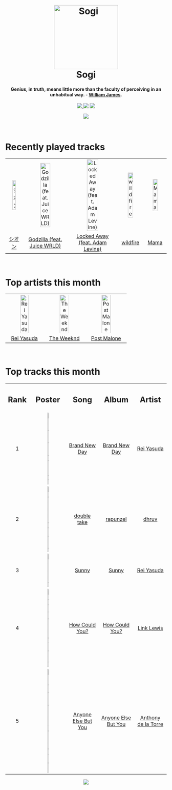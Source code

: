 <h1 align='center'>
  <br>
  <a href='https://www.youtube.com/watch?v=dQw4w9WgXcQ'><img src='https://i.ibb.co/XYSwTqV/kaguya-modified.png' alt='Sogi' width='200'></a>
  <br>
  Sogi
  <br>
</h1>

<h4 align='center'>Genius, in truth, means little more than the faculty of perceiving in an unhabitual way. - <a href='https://duckduckgo.com/?q=William+James' target='_blank'>William James</a>.</h4>

<p align='center'>
  <a href='https://discord.gg/96EA7ENfV9'>
    <img src='https://img.shields.io/discord/775232281954353183?color=blue&label=Discord'>
  </a>
  <a href='https://sxoxgxi.pythonanywhere.com/'><img src='https://img.shields.io/website?down_color=red&down_message=offline&label=Blog&up_color=light%20green&up_message=online&url=https%3A%2F%2Fsxoxgxi.pythonanywhere.com'></a>
<img src='https://img.shields.io/badge/Layout-Synced-brightgreen'>
</p>
<p status, align='center'>
  <a href='https://open.spotify.com/user/317777c47jvjnq6zzzwbijw6gbmi'>
    <img src='https://img.shields.io/badge/Sogi-Offline-&?style=social&logo=spotify'>
  </a>
</p status>
<!------ RECENTLY PLAYED ------>

<p recentlyplayed, float='left'>
  <br>
  <h1>Recently played tracks</h1>
  <p></p>
  <table style='width:100%'>
<tr align='center'>
<td>
<img class='artists' src='https://i.scdn.co/image/ab67616d0000b27301edecca3f479be9d12ff70d' alt='シオン' style='width:50%'>
</td>
<td>
<img class='artists' src='https://i.scdn.co/image/ab67616d0000b273b84b0516d901f95461bb5165' alt='Godzilla (feat. Juice WRLD)' style='width:50%'>
</td>
<td>
<img class='artists' src='https://i.scdn.co/image/ab67616d0000b2739519b1a9e2b552407e65b01a' alt='Locked Away (feat. Adam Levine)' style='width:50%'>
</td>
<td>
<img class='artists' src='https://i.scdn.co/image/ab67616d0000b2738b2f7c8ee7be76c742014acf' alt='wildfire' style='width:50%'>
</td>
<td>
<img class='artists' src='https://i.scdn.co/image/ab67616d0000b2735b6bcc59c3562a6f362344c6' alt='Mama' style='width:50%'>
</td>
</tr>
<tr align='center'>
<td>
<a href='https://open.spotify.com/track/26KOrgIIGuxWVmFJszeYJs'>シオン</a>
</td>
<td>
<a href='https://open.spotify.com/track/4rTlPsga6T8yiHGOvZAPhJ'>Godzilla (feat. Juice WRLD)</a>
</td>
<td>
<a href='https://open.spotify.com/track/7x5xYW5W42OGPAdHUyyguy'>Locked Away (feat. Adam Levine)</a>
</td>
<td>
<a href='https://open.spotify.com/track/5qz7zyJ2YAhER8DXTcRyQg'>wildfire</a>
</td>
<td>
<a href='https://open.spotify.com/track/7jEyX4bqaCSdMN4D4JNnVj'>Mama</a>
</td>
</tr>
</table>

</p recentlyplayed>
<!------ .RECENTLY PLAYED ------>
<!------ TOP ARTISTS ------>

<p topartists, float='left'>
  <br>
  <h1>Top artists this month</h1>
  <p></p>
  <table style='width:100%'>
<tr align='center'>
<td>
<img class='artists' src='https://i.scdn.co/image/ab6761610000e5eb1b31e7422ccb01ac29fb8b79' alt='Rei Yasuda' style='width:50%'>
</td>
<td>
<img class='artists' src='https://i.scdn.co/image/ab6761610000e5ebb5f9e28219c169fd4b9e8379' alt='The Weeknd' style='width:50%'>
</td>
<td>
<img class='artists' src='https://i.scdn.co/image/ab6761610000e5eb6be070445b03e0b63147c2c1' alt='Post Malone' style='width:50%'>
</td>
</tr>
<tr align='center'>
<td>
<a href='https://open.spotify.com/artist/1diX6i4LgUKR9qMRrAeGLi' target='_blank'>Rei Yasuda</a>
</td>
<td>
<a href='https://open.spotify.com/artist/1Xyo4u8uXC1ZmMpatF05PJ' target='_blank'>The Weeknd</a>
</td>
<td>
<a href='https://open.spotify.com/artist/246dkjvS1zLTtiykXe5h60' target='_blank'>Post Malone</a>
</td>
</tr>
</table>

</p topartists>
<!------ .TOP ARTISTS ------>

<!------ TOP SONGS ------>

<p topsongs, float='left' >
  <br>
  <h1>Top tracks this month</h1>
  <p></p>
  <table style='width:100%'>
    <tr align='center'>
      <td>
      <h2>Rank</h2>
      </td>
      <td>
      <h2>Poster</h2>
      </td>
      <td>
      <h2>Song</h2>
      </td>
      <td>
      <h2>Album</h2>
      </td>
      <td>
      <h2>Artist</h2>
      </td>
    </tr>
    <tr align='center'>
      <td>
      1
      </td>
      <td><img class='artists' src='https://i.scdn.co/image/ab67616d0000b2734b102bbbe5b962a6df7b23eb' alt='Brand New Day' style='width:10%'>
      </td>
      <td>
      <a href='https://open.spotify.com/track/0EX7aOUwiavTRmYmMefCJ5'>Brand New Day</a>
      </td>
      <td>
      <a href='https://open.spotify.com/album/09mIzHx4Ol4az9I628FzEI'>Brand New Day</a>
      </td>
      <td>
      <a href='https://open.spotify.com/artist/1diX6i4LgUKR9qMRrAeGLi'>Rei Yasuda</a>
      </td>
    </tr>
    <tr align='center'>
      <td>
      2
      </td>
      <td><img class='artists' src='https://i.scdn.co/image/ab67616d0000b2736f04e53cb5309f8e88286842' alt='double take' style='width:10%'>
      </td>
      <td>
      <a href='https://open.spotify.com/track/0QzuaeCEEOV40Pn7IvKEny'>double take</a>
      </td>
      <td>
      <a href='https://open.spotify.com/album/305fd6KSKY40Yjgwvm2ck6'>rapunzel</a>
      </td>
      <td>
      <a href='https://open.spotify.com/artist/70NcAr4ZtA3FAqU16iQZSb'>dhruv</a>
      </td>
    </tr>
    <tr align='center'>
      <td>
      3
      </td>
      <td><img class='artists' src='https://i.scdn.co/image/ab67616d0000b27366f9e4c5b840ba1bc866ccf3' alt='Sunny' style='width:10%'>
      </td>
      <td>
      <a href='https://open.spotify.com/track/0Snq14Stek86vDCHQ8vx1X'>Sunny</a>
      </td>
      <td>
      <a href='https://open.spotify.com/album/7cIDWaRNejeVN675f4zmYS'>Sunny</a>
      </td>
      <td>
      <a href='https://open.spotify.com/artist/1diX6i4LgUKR9qMRrAeGLi'>Rei Yasuda</a>
      </td>
    </tr>
    <tr align='center'>
      <td>
      4
      </td>
      <td><img class='artists' src='https://i.scdn.co/image/ab67616d0000b273450e6ff7c4e2297c96349ec3' alt='How Could You?' style='width:10%'>
      </td>
      <td>
      <a href='https://open.spotify.com/track/3zuLmMxDrpk5J6dEh828CB'>How Could You?</a>
      </td>
      <td>
      <a href='https://open.spotify.com/album/2e70KQfz3zqA9JkgEuVKVG'>How Could You?</a>
      </td>
      <td>
      <a href='https://open.spotify.com/artist/2aBpZ2C5sQ8eZuHG7xLEAt'>Link Lewis</a>
      </td>
    </tr>
    <tr align='center'>
      <td>
      5
      </td>
      <td><img class='artists' src='https://i.scdn.co/image/ab67616d0000b27382939f80f3052a55a92d4717' alt='Anyone Else But You' style='width:10%'>
      </td>
      <td>
      <a href='https://open.spotify.com/track/4IBsj7ouiYgkKhaJnBCTXE'>Anyone Else But You</a>
      </td>
      <td>
      <a href='https://open.spotify.com/album/4qT57u3gSvIXaWGtInIp60'>Anyone Else But You</a>
      </td>
      <td>
      <a href='https://open.spotify.com/artist/6dxbsVBLykNgOpP0DxjMR4'>Anthony de la Torre</a>
      </td>
    </tr>
  </table>
</p topsongs>
<!------ .TOP SONGS ------>
<p align='center'>
  <img src='https://profile-counter.glitch.me/sxoxgxi/count.svg'>
</p>
